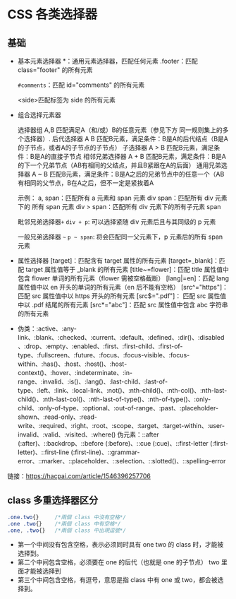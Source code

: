 # CSS 各类选择器

## 基础

- 基本元素选择器
  *：通用元素选择器，匹配任何元素
  .footer：匹配 class="footer" 的所有元素

  `#comments`：匹配 id="comments" 的所有元素

  \<side>匹配标签为 side 的所有元素

- 组合选择元素器

  选择器组	A,B	匹配满足A（和/或）B的任意元素（参见下方 同一规则集上的多个选择器）.
  后代选择器	A B	匹配B元素，满足条件：B是A的后代结点（B是A的子节点，或者A的子节点的子节点）
  子选择器	A > B	匹配B元素，满足条件：B是A的直接子节点
  相邻兄弟选择器	A + B	匹配B元素，满足条件：B是A的下一个兄弟节点（AB有相同的父结点，并且B紧跟在A的后面）
  通用兄弟选择器	A ~ B	匹配B元素，满足条件：B是A之后的兄弟节点中的任意一个（AB有相同的父节点，B在A之后，但不一定是紧挨着A

  示例：
  a, span：匹配所有 a 元素和 span 元素
  div span：匹配所有 div 元素下的 所有 span 元素
  div > span：匹配所有 div 元素下的所有子元素 span

  毗邻兄弟选择器`+` `div + p`: 可以选择紧随 div 元素后且与其同级的 p 元素

  一般兄弟选择器 `~` ` p ~ span `: 将会匹配同一父元素下，p 元素后的所有 span 元素

- 属性选择器
  [target]：匹配含有 target 属性的所有元素
  [target=_blank]：匹配 target 属性值等于 _blank 的所有元素
  [title~=flower]：匹配 title 属性值中包含 flower 单词的所有元素（flower 需被空格截断）
  [lang|=en]：匹配 lang 属性值中以 en 开头的单词的所有元素（en 后不能有空格）
  [src^="https"]：匹配 src 属性值中以 https 开头的所有元素
  [src$=".pdf"]： 匹配 src 属性值中以 .pdf 结尾的所有元素
  [src*="abc"]：匹配 src 属性值中包含 abc 字符串的所有元素



- 伪类：:active、:any-link、:blank、:checked、:current、:default、:defined、:dir()、:disabled、:drop、:empty、:enabled、:first、:first-child、:first-of-type、:fullscreen、:future、:focus、:focus-visible、:focus-within、:has()、:host、:host()、:host-context()、:hover、:indeterminate、:in-range、:invalid、:is()、:lang()、:last-child、:last-of-type、:left、:link、:local-link、:not()、:nth-child()、:nth-col()、:nth-last-child()、:nth-last-col()、:nth-last-of-type()、:nth-of-type()、:only-child、:only-of-type、:optional、:out-of-range、:past、:placeholder-shown、:read-only、:read-write、:required、:right、:root、:scope、:target、:target-within、:user-invalid、:valid、:visited、:where()
  伪元素：::after (:after)、::backdrop、::before (:before)、::cue (:cue)、::first-letter (:first-letter)、::first-line (:first-line)、::grammar-error、::marker、::placeholder、::selection、::slotted()、::spelling-error

链接：https://hacpai.com/article/1546396257706



## class 多重选择器区分

```css
.one.two{}     /*兩個 class 中沒有空格*/
.one .two{}    /*兩個 class 中有空格*/
.one, .two{}   /*兩個 class 中出現逗號*/
```

- 第一个中间没有包含空格，表示必须同时具有 one two 的 class 时，才能被选择到。
- 第二个中间包含空格，必须要在 one 的后代（也就是 one 的子节点） two 里面才能被选择到
- 第三个中间包含空格，有逗号，意思是指 class 中有 one 或 two，都会被选择到。